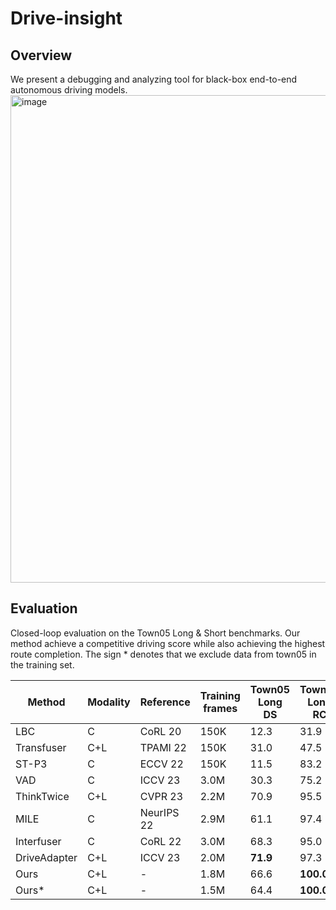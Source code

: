 # Drive-insight


## Overview
We present a debugging and analyzing tool for black-box end-to-end autonomous driving models.
<img width="780" alt="image" src="https://github.com/user-attachments/assets/e80cb9be-f256-41dd-a396-b3ee9d135cfa">


## Evaluation

Closed-loop evaluation on the Town05 Long & Short benchmarks. Our method achieve a
competitive driving score while also achieving the highest route completion. The sign * denotes that
we exclude data from town05 in the training set.


|Method|Modality|Reference|Training frames|Town05 Long DS|Town05 Long RC | Town05 Short DS| Town05 Short RC|
|---|---|---|---|---|---|---|---|
LBC| C | CoRL 20 | 150K | 12.3 | 31.9 | 31.0 | 55.0
Transfuser| C+L | TPAMI 22 | 150K | 31.0 | 47.5 | 54.5 | 78.4
ST-P3 | C | ECCV 22 | 150K | 11.5 | 83.2 | 55.1 | 86.7
VAD | C | ICCV 23 | 3.0M | 30.3 | 75.2 | 64.3 | 87.3
ThinkTwice | C+L | CVPR 23 | 2.2M | 70.9 | 95.5 | - | -
MILE | C | NeurIPS 22 | 2.9M | 61.1 | 97.4 | - | -
Interfuser | C | CoRL 22 | 3.0M | 68.3 | 95.0 | 94.9 | 95.2
DriveAdapter | C+L | ICCV 23 | 2.0M | **71.9** | 97.3 | - | -
Ours | C+L | - | 1.8M | 66.6 | **100.0** | **95.3** | **99.2**
Ours* | C+L | - | 1.5M | 64.4 | **100.0** | 93.2 | 95.8
